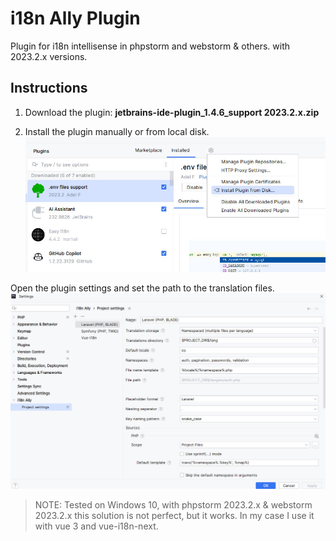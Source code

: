# i18n Ally Plugin

Plugin for i18n intellisense in phpstorm and webstorm & others. with 2023.2.x versions.

## Instructions
1. Download the plugin:
   **jetbrains-ide-plugin_1.4.6_support 2023.2.x.zip**

2. Install the plugin manually or from local disk.
   ![Install plugin](images/install_plugin.jpg)

Open the plugin settings and set the path to the translation files.
   ![Set path](images/config_plugin.jpg)

> NOTE: Tested on Windows 10, with phpstorm 2023.2.x & webstorm 2023.2.x
> this solution is not perfect, but it works. 
> In my case I use it with vue 3 and vue-i18n-next.
